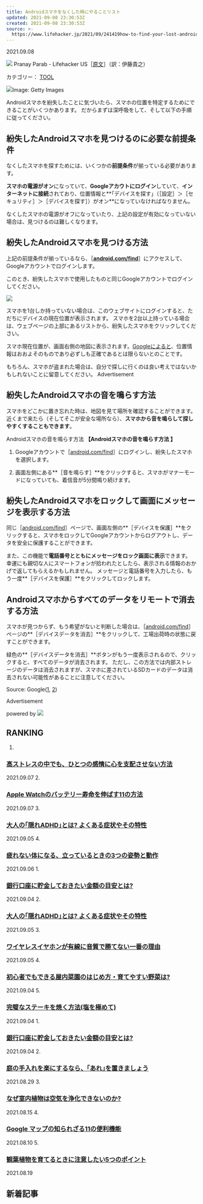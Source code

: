 ```yaml
---
title: Androidスマホをなくした時にやることリスト
updated: 2021-09-08 23:30:53Z
created: 2021-09-08 23:30:53Z
source: >-
  https://www.lifehacker.jp/2021/09/241419how-to-find-your-lost-android-phone.html
---
```


2021.09.08

![](https://www.lifehacker.jp/assets/common/img/icon_author.svg) Pranay Parab - Lifehacker US［[原文](https://lifehacker.com/how-to-find-your-lost-android-phone-1847473954)］（訳：伊藤貴之）

カテゴリー：
[TOOL](https://www.lifehacker.jp/tool/)

![](https://assets.media-platform.com/lifehacker/dist/images/2021/09/06/210908android_top-w960.jpg)Image: Getty Images

Androidスマホを紛失したことに気づいたら、スマホの位置を特定するためにできることがいくつかあります。
だからまずは深呼吸をして、そして以下の手順に従ってください。

## 紛失したAndroidスマホを見つけるのに必要な前提条件

なくしたスマホを探すためには、いくつかの**前提条件**が揃っている必要があります。

**スマホの電源がオン**になっていて、**Googleアカウトにログイン**していて、**インターネットに接続**されており、位置情報と**｢デバイスを探す｣（［設定］＞［セキュリティ］＞［デバイスを探す］）がオン**になっていなければなりません。

なくしたスマホの電源がオフになっていたり、上記の設定が有効になっていない場合は、見つけるのは難しくなります。

## 紛失したAndroidスマホを見つける方法

上記の前提条件が揃っているなら、［[**android.com/find**](https://android.com/find)］にアクセスして、Googleアカウントでログインします。

このとき、紛失したスマホで使用したものと同じGoogleアカウントでログインしてください。

![](https://assets.media-platform.com/lifehacker/dist/images/2021/08/31/20210831-lostandroid02.png)

スマホを1台しか持っていない場合は、このウェブサイトにログインすると、ただちにデバイスの現在位置が表示されます。
スマホを2台以上持っている場合は、ウェブページの上部にあるリストから、紛失したスマホをクリックしてください。

スマホ現在位置が、画面右側の地図に表示されます。[Googleによると](https://support.google.com/android/answer/6160491)、位置情報はおおよそのものであり必ずしも正確であるとは限らないとのことです。

もちろん、スマホが盗まれた場合は、自分で探しに行くのは良い考えではないかもしれないことに留意してください。
Advertisement

## 紛失したAndroidスマホの音を鳴らす方法

スマホをどこかに置き忘れた時は、地図を見て場所を確認することができます。近くまで来たら（そしてそこが安全な場所なら）、**スマホから音を鳴らして探しやすくすることもできます**。

Androidスマホの音を鳴らす方法
**【Androidスマホの音を鳴らす方法 】**

1. Googleアカウントで［[android.com/find](https://www.google.com/android/find)］にログインし、紛失したスマホを選択します。

2. 画面左側にある**［音を鳴らす］**をクリックすると、スマホがマナーモードになっていても、着信音が5分間鳴り続けます。

## 紛失したAndroidスマホをロックして画面にメッセージを表示する方法

同じ［[android.com/find](https://android.com/find)］ページで、画面左側の**［デバイスを保護］**をクリックすると、スマホをロックしてGoogleアカウントからログアウトし、データを安全に保護することができます。

また、この機能で**電話番号とともにメッセージをロック画面に表示**できます。
幸運にも親切な人にスマートフォンが拾われたとしたら、表示される情報のおかげで返してもらえるかもしれません。
メッセージと電話番号を入力したら、もう一度**［デバイスを保護］**をクリックしてロックします。

## Androidスマホからすべてのデータをリモートで消去する方法

スマホが見つからず、もう希望がないと判断した場合は、［[android.com/find](https://android.com/find)］ページの**［デバイスデータを消去］**をクリックして、工場出荷時の状態に戻すことができます。

緑色の**［デバイスデータを消去］**ボタンがもう一度表示されるので、クリックすると、すべてのデータが消去されます。
ただし、この方法では内部ストレージのデータは消去されますが、スマホに差されているSDカードのデータは消去されない可能性があることに注意してください。

Source: Google([1](https://www.google.com/android/find), [2](https://support.google.com/android/answer/6160491))

Advertisement

powered by [![](https://www.lifehacker.jp/assets/common/img/logo_cxense.png)](http://www.cxense.com/jp/)

## RANKING

1.

### [高ストレスの中でも、ひとつの感情に心を支配させない方法](https://www.lifehacker.jp/2021/09/how-to-identify-your-dominant-emotional-style-and-why.html?cx_click=pc_ranking)

2021.09.07
2.

### [Apple Watchのバッテリー寿命を伸ばす11の方法](https://www.lifehacker.jp/2021/09/11-ways-to-improve-battery-life-on-your-apple.html?cx_click=pc_ranking)

2021.09.07
3.

### [大人の｢隠れADHD｣とは? よくある症状やその特性](https://www.lifehacker.jp/2021/09/are-you-living-with-undiagnosed-adult-adhd.html?cx_click=pc_ranking)

2021.09.05
4.

### [疲れない体になる、立っているときの3つの姿勢と動作](https://www.lifehacker.jp/2021/09/241681book_to_read-830.html?cx_click=pc_ranking)

2021.09.06
1.

### [銀行口座に貯金しておきたい金額の目安とは?](https://www.lifehacker.jp/2021/09/how-much-cash-should-you-ideally-keep-in-your-bank-acco.html?cx_click=pc_ranking)

2021.09.04
2.

### [大人の｢隠れADHD｣とは? よくある症状やその特性](https://www.lifehacker.jp/2021/09/are-you-living-with-undiagnosed-adult-adhd.html?cx_click=pc_ranking)

2021.09.05
3.

### [ワイヤレスイヤホンが有線に音質で勝てない一番の理由](https://www.lifehacker.jp/2021/09/bluetooth-headphones-will-never-give-you-the-best-sound.html?cx_click=pc_ranking)

2021.09.05
4.

### [初心者でもできる屋内菜園のはじめ方・育てやすい野菜は?](https://www.lifehacker.jp/2021/09/241194how-to-start-an-indoor-vegetable-garden.html?cx_click=pc_ranking)

2021.09.04
5.

### [完璧なステーキを焼く方法(塩を極めて)](https://www.lifehacker.jp/2021/09/how-and-when-to-properly-season-a-steak.html?cx_click=pc_ranking)

2021.09.04
1.

### [銀行口座に貯金しておきたい金額の目安とは?](https://www.lifehacker.jp/2021/09/how-much-cash-should-you-ideally-keep-in-your-bank-acco.html?cx_click=pc_ranking)

2021.09.04
2.

### [庭の手入れを楽にするなら、｢あれ｣を置きましょう](https://www.lifehacker.jp/2021/08/you-need-a-rock-garden-to-save-yourself-from-so-much-ya.html?cx_click=pc_ranking)

2021.08.29
3.

### [なぜ室内植物は空気を浄化できないのか?](https://www.lifehacker.jp/2021/08/do-houseplants-actually-filter-your-ai.html?cx_click=pc_ranking)

2021.08.15
4.

### [Google マップの知られざる11の便利機能](https://www.lifehacker.jp/2021/08/11-clever-google-maps-settings-everyone-should-be-usin.html?cx_click=pc_ranking)

2021.08.10
5.

### [観葉植物を育てるときに注意したい5つのポイント](https://www.lifehacker.jp/2021/08/240608house-plants-matome.html?cx_click=pc_ranking)

2021.08.19

## 新着記事